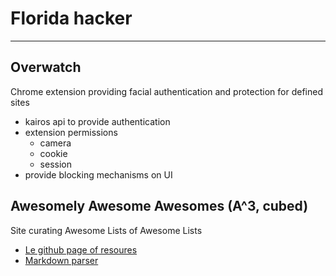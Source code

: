 # Florida hacker
---

## Overwatch
  Chrome extension providing facial authentication and protection for defined sites

- kairos api to provide authentication
- extension permissions
   - camera
   - cookie
   - session
- provide blocking mechanisms on UI



## Awesomely Awesome Awesomes (A^3, cubed)
  Site curating Awesome Lists of Awesome Lists

- [Le github page of resoures](https://raw.githubusercontent.com/t3chnoboy/awesome-awesome-awesome/)
- [Markdown parser](https://github.com/scottstanfield/markdown-to-json)
